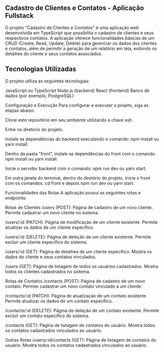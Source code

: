 ## Cadastro de Clientes e Contatos - Aplicação Fullstack
O projeto "Cadastro de Clientes e Contatos" é uma aplicação web desenvolvida em TypeScript que possibilita o cadastro de clientes e seus respectivos contatos. A aplicação oferece funcionalidades básicas de um CRUD (Create, Read, Update, Delete) para gerenciar os dados dos clientes e contatos, além de permitir a geração de um relatório em tela, exibindo os detalhes do cliente e seus contatos associados.

## Tecnologias Utilizadas
O projeto utiliza as seguintes tecnologias:

JavaScript ou TypeScript Node.js (backend) React (frontend) Banco de dados (por exemplo, PostgreSQL)

Configuração e Execução
Para configurar e executar o projeto, siga as etapas abaixo:

Clone este repositório em seu ambiente utilizando a chave ssh.

Entre no diretório do projeto.

Instale as dependências do backend executando o comando: npm install ou yarn install.

Dentro da pasta "front", instale as dependências do front com o comando: npm install ou yarn install.

Inicie o servidor backend com o comando: npm run dev ou yarn start.

Em outra janela do terminal, dentro do diretório do projeto, inicie o front com os comandos: cd front e depois npm run dev ou yarn start.

Funcionalidades das Rotas
A aplicação possui as seguintes rotas e endpoints:

Rotas de Clientes
/users (POST): Página de cadastro de um novo cliente. Permite cadastrar um novo cliente no sistema.

/users/:id (PATCH): Página de modificação de um cliente existente. Permite atualizar os dados de um cliente específico.

/users/:id (DELETE): Página de deleção de um cliente existente. Permite excluir um cliente específico do sistema.

/users/:id (GET): Página de detalhes de um cliente específico. Mostra os dados do cliente e seus contatos vinculados.

/users (GET): Página de listagem de todos os usuários cadastrados. Mostra todos os clientes cadastrados no sistema.

Rotas de Contatos
/contacts (POST): Página de cadastro de um novo contato. Permite cadastrar um novo contato vinculado a um cliente.

/contacts/:id (PATCH): Página de atualização de um contato existente. Permite atualizar os dados de um contato específico.

/contacts/:id (DELETE): Página de deleção de um contato existente. Permite excluir um contato específico do sistema.

/contacts (GET): Página de listagem de contatos do usuário. Mostra todos os contatos cadastrados vinculados ao usuário.

Outras Rotas
/users/:id/contacts (GET): Página de listagem de contatos do usuário. Mostra todos os contatos cadastrados vinculados ao usuário.
